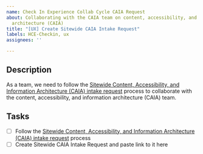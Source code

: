 ```yaml
---
name: Check In Experience Collab Cycle CAIA Request
about: Collaborating with the CAIA team on content, accessibility, and information
  architecture (CAIA)
title: "[UX] Create Sitewide CAIA Intake Request"
labels: HCE-Checkin, ux
assignees: ''

---
```


## Description
As a team, we need to follow the [Sitewide Content, Accessibility, and Information Architecture (CAIA) intake request](https://depo-platform-documentation.scrollhelp.site/collaboration-cycle/sitewide-content-and-ia-intake-request) process to collaborate with the content, accessibility, and information architecture (CAIA) team.

## Tasks
- [ ] Follow the [Sitewide Content, Accessibility, and Information Architecture (CAIA) intake request](https://depo-platform-documentation.scrollhelp.site/collaboration-cycle/sitewide-content-and-ia-intake-request) process
- [ ] Create Sitewide CAIA Intake Request and paste link to it here
